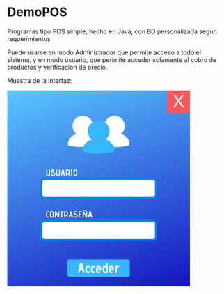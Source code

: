 # DemoPOS
Programas tipo POS simple, hecho en Java, con BD personalizada segun requerimientos

Puede usarse en modo Administrador que permite acceso a todo el sistema, y en modo usuario, que perimite acceder solamente al cobro de productos y verificacion de precio.

Muestra de la interfaz:

![alt Imagen de muestra de interfaz](https://raw.githubusercontent.com/Icap97/DemoPOS/main/src/icon/login.png)
